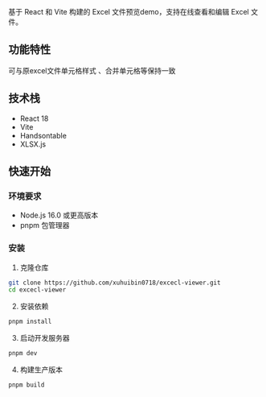 基于 React 和 Vite 构建的 Excel 文件预览demo，支持在线查看和编辑 Excel 文件。

## 功能特性

可与原excel文件单元格样式 、合并单元格等保持一致

## 技术栈

- React 18
- Vite
- Handsontable
- XLSX.js

## 快速开始

### 环境要求

- Node.js 16.0 或更高版本
- pnpm 包管理器

### 安装

1. 克隆仓库
```bash
git clone https://github.com/xuhuibin0718/excecl-viewer.git
cd excecl-viewer
```

2. 安装依赖
```bash
pnpm install
```

3. 启动开发服务器
```bash
pnpm dev
```

4. 构建生产版本
```bash
pnpm build
```
